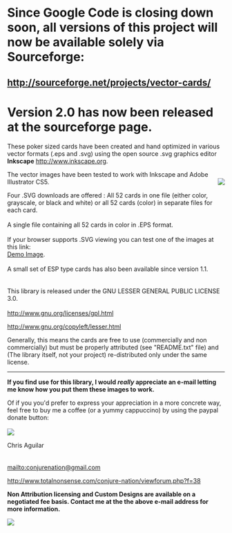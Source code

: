 

# Since Google Code is closing down soon, all versions of this project will now be available solely via Sourceforge: #

## http://sourceforge.net/projects/vector-cards/ ##

# Version 2.0 has now been released at the sourceforge page. #


These poker sized cards have been created and hand optimized in various vector formats (.eps and .svg) using the open source .svg graphics editor **Inkscape** http://www.inkscape.org.

The vector images have been tested to work with Inkscape and Adobe Illustrator CS5.
<img src='https://lh4.googleusercontent.com/_o1Of1GrvAXE/TbZLqpQ79yI/AAAAAAAADHY/zcD431jB1As/s288/blackjack.png' align='right'>

Four .SVG downloads are offered : All 52 cards in one file (either color, grayscale, or black and white) or all 52 cards (color) in separate files for each card.<br>
<br>
A single file containing all 52 cards in color in .EPS format.<br>
<br>
If your browser supports .SVG viewing you can test one of the images at this link:<br>
<a href='http://www.totalnonsense.com/ks.svg'>Demo Image</a>.<br>
<br>
A small set of ESP type cards has also been available since version 1.1.<br>
<br>
<br>
This library is released under the GNU LESSER GENERAL PUBLIC LICENSE 3.0.<br>
<br>
<a href='http://www.gnu.org/licenses/gpl.html'>http://www.gnu.org/licenses/gpl.html</a>

<a href='http://www.gnu.org/copyleft/lesser.html'>http://www.gnu.org/copyleft/lesser.html</a>

Generally, this means the cards are free to use (commercially and non commercially) but must be properly attributed (see "README.txt" file) and (The library itself, not your project) re-distributed only under the same license.<br>
<hr />

<b>If you find use for this library, I would <i>really</i> appreciate an e-mail letting me know how you put them these images to work.</b>

Of if you you'd prefer to express your appreciation in a more concrete way, feel free to buy me a coffee (or a yummy cappuccino) by using the paypal donate button:<br>
<br>
<a href='https://www.paypal.com/cgi-bin/webscr?cmd=_s-xclick&hosted_button_id=Z3KRXB5LNJHFW'><img src='https://www.paypalobjects.com/en_US/i/btn/btn_donate_LG.gif' /></a>


Chris Aguilar<br>
<br>
<br>
<a href='mailto:conjurenation@gmail.com'>mailto:conjurenation@gmail.com</a>

<a href='http://www.totalnonsense.com/conjure-nation/viewforum.php?f=38'>http://www.totalnonsense.com/conjure-nation/viewforum.php?f=38</a>

<b>Non Attribution licensing and Custom Designs are available on a negotiated fee basis. Contact me at the the above e-mail address for more information.</b>

<img src='http://sourceforge.net/p/vector-cards/screenshot/color_deck.png'>


